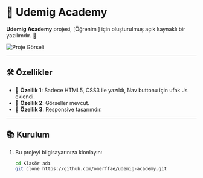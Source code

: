 # 📌 Udemig Academy

**Udemig Academy** projesi, [Öğrenim ] için oluşturulmuş açık kaynaklı bir yazılımdır. 🚀  

![Proje Görseli](udemig-academy-gif.gif)  

---

## 🛠️ Özellikler

- 🔹 **Özellik 1**: Sadece HTML5, CSS3 ile yazıldı, Nav buttonu için ufak Js eklendi.  
- 🔹 **Özellik 2**: Görseller mevcut.  
- 🔹 **Özellik 3**: Responsive tasarımdır.  

---

## 📚 Kurulum

1. Bu projeyi bilgisayarınıza klonlayın:  
   ```bash
   cd Klasör adı
   git clone https://github.com/omerffae/udemig-academy.git